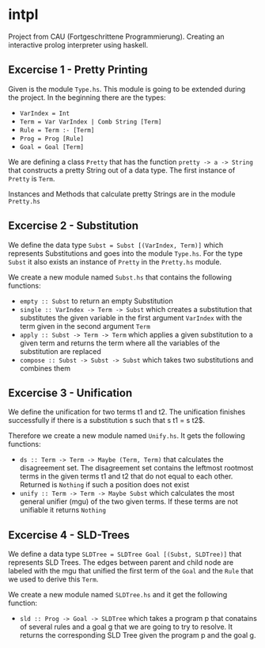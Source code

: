 # intpl
Project from CAU (Fortgeschrittene Programmierung). Creating an interactive prolog interpreter using haskell.

## Excercise 1 - Pretty Printing

Given is the module `Type.hs`. 
This module is going to be extended during the project. 
In the beginning there are the types:
* `VarIndex = Int`
* `Term = Var VarIndex | Comb String [Term]`
* `Rule = Term :- [Term]`
* `Prog = Prog [Rule]`
* `Goal = Goal [Term]`

We are defining a class `Pretty` that has the function `pretty -> a -> String` that constructs a pretty String out of a data type.
The first instance of `Pretty` is `Term`.

Instances and Methods that calculate pretty Strings are in the module `Pretty.hs`

## Excercise 2 - Substitution

We define the data type `Subst = Subst [(VarIndex, Term)]` which represents Substitutions and goes into the module `Type.hs`. 
For the type `Subst` it also exists an instance of `Pretty` in the `Pretty.hs` module. 

We create a new module named `Subst.hs` that contains the following functions:
* `empty :: Subst` to return an empty Substitution
* `single :: VarIndex -> Term -> Subst` which creates a substitution that substitutes the given variable in the first argument `VarIndex` with the term given in the second argument `Term`
* `apply :: Subst -> Term -> Term` which applies a given substitution to a given term and returns the term where all the variables of the substitution are replaced
* `compose :: Subst -> Subst -> Subst` which takes two substitutions and combines them

## Excercise 3 - Unification

We define the unification for two terms t1 and t2. 
The unification finishes successfully if there is a substitution s such that s t1 = s t2$.

Therefore we create a new module named `Unify.hs`. It gets the following functions:
* `ds :: Term -> Term -> Maybe (Term, Term)` that calculates the disagreement set. The disagreement set contains the leftmost rootmost terms in the given terms t1 and t2 that do not equal to each other. Returned is `Nothing` if such a position does not exist
* `unify :: Term -> Term -> Maybe Subst` which calculates the most general unifier (mgu) of the two given terms. If these terms are not unifiable it returns `Nothing`

## Excercise 4 - SLD-Trees

We define a data type `SLDTree = SLDTree Goal [(Subst, SLDTree)]` that represents SLD Trees. 
The edges between parent and child node are labeled with the mgu that unified the first term of the `Goal` and the `Rule` that we used to derive this `Term`.

We create a new module named `SLDTree.hs` and it get the following function:
* `sld :: Prog -> Goal -> SLDTree` which takes a program p that conatains of several rules and a goal g that we are going to try to resolve. It returns the corresponding SLD Tree given the program p and the goal g.

